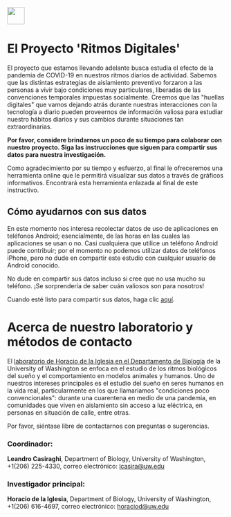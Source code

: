 <img src="https://icons-for-free.com/iconfiles/png/512/Android-1320568265274623818.png" height="40" width="40">

# El Proyecto 'Ritmos Digitales'

El proyecto que estamos llevando adelante busca estudia el efecto de la pandemia de COVID-19 en nuestros ritmos diarios de actividad. Sabemos que las distintas estrategias de aislamiento preventivo forzaron a las personas a vivir bajo condiciones muy particulares, liberadas de las convenciones temporales impuestas socialmente. Creemos que las "huellas digitales" que vamos dejando atrás durante nuestras interacciones con la tecnología a diario pueden proveernos de información valiosa para estudiar nuestro hábitos diarios y sus cambios durante situaciones tan extraordinarias.

**Por favor, considere brindarnos un poco de su tiempo para colaborar con nuestro proyecto. Siga las instrucciones que siguen para compartir sus datos para nuestra investigación.**


Como agradecimiento por su tiempo y esfuerzo, al final le ofreceremos una herramienta online que le permitirá visualizar sus datos a través de gráficos informativos. Encontrará esta herramienta enlazada al final de este instructivo.

## Cómo ayudarnos con sus datos

En este momento nos interesa recolectar datos de uso de aplicaciones en teléfonos Android; esencialmente, de las horas en las cuales las aplicaciones se usan o no. Casi cualquiera que utilice un teléfono Android puede contribuir; por el momento no podemos utilizar datos de teléfonos iPhone, pero no dude en compartir este estudio con cualquier usuario de Android conocido.

No dude en compartir sus datos incluso si cree que no usa mucho su teléfono. ¡Se sorprendería de saber cuán valiosos son para nosotros!

Cuando esté listo para compartir sus datos, haga clic <a href="https://delaiglesialab.github.io/DigitalRhythmsProject/android">aquí</a>.

# Acerca de nuestro laboratorio y métodos de contacto

El <a href="http://depts.washington.edu/delaiglesialab/wordpress/">laboratorio de Horacio de la Iglesia en el Departamento de Biología</a> de la University of Washington se enfoca en el estudio de los ritmos biológicos del sueño y el comportamiento en modelos animales y humanos. Uno de nuestros intereses principales es el estudio del sueño en seres humanos en la vida real, particularmente en los que llamaríamos "condiciones poco convencionales": durante una cuarentena en medio de una pandemia, en comunidades que viven en aislamiento sin acceso a luz eléctrica, en personas en situación de calle, entre otras.

Por favor, siéntase libre de contactarnos con preguntas o sugerencias.

### Coordinador:

**Leandro Casiraghi**, Department of Biology, University of Washington, +1(206) 225-4330,
correo electrónico: <a href="mailto:lcasira@uw.edu">lcasira@uw.edu</a>

### Investigador principal:

**Horacio de la Iglesia**, Department of Biology, University of Washington, +1(206) 616-4697,
correo electrónico: <a href="mailto:horaciod@uw.edu">horaciod@uw.edu</a>
